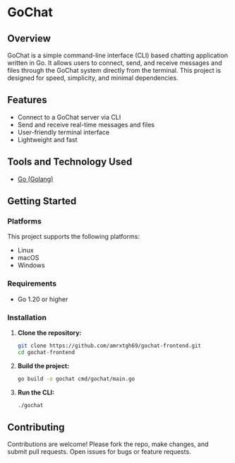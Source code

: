 # GoChat 

## Overview

GoChat is a simple command-line interface (CLI) based chatting application written in Go. It allows users to connect, send, and receive messages and files through the GoChat system directly from the terminal. This project is designed for speed, simplicity, and minimal dependencies.

## Features

- Connect to a GoChat server via CLI
- Send and receive real-time messages and files
- User-friendly terminal interface
- Lightweight and fast

## Tools and Technology Used

- [Go (Golang)](https://golang.org/)

## Getting Started

### Platforms

This project supports the following platforms:

- Linux
- macOS
- Windows

### Requirements

- Go 1.20 or higher

### Installation

1. **Clone the repository:**
    ```sh
    git clone https://github.com/amrxtgh69/gochat-frontend.git
    cd gochat-frontend
    ```

2. **Build the project:**
    ```sh
    go build -o gochat cmd/gochat/main.go
    ```

3. **Run the CLI:**
    ```sh
    ./gochat
    ```

## Contributing

Contributions are welcome! Please fork the repo, make changes, and submit pull requests. Open issues for bugs or feature requests.
